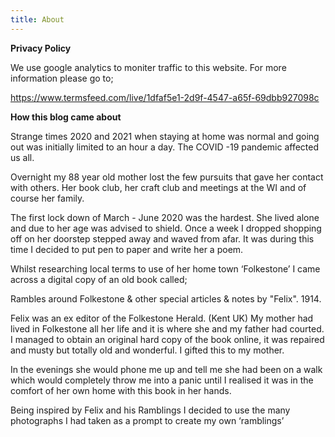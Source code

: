 ```yaml
---
title: About
---
```

**P﻿rivacy Policy**

W﻿e use google analytics to moniter traffic to this website. For more information please go to;

<https://www.termsfeed.com/live/1dfaf5e1-2d9f-4547-a65f-69dbb927098c>



 **How this blog came about**

Strange times 2020 and 2021 when staying at home was normal and going out 
was initially limited to an hour a day. The COVID -19 pandemic affected us all.

Overnight my 88 year old mother lost the few pursuits that gave her contact with others.
Her book club, her craft club and meetings at the WI and of course her family.

The first lock down of March - June 2020 was the hardest. She lived alone and due to 
her age was advised to shield. 
Once a week I dropped shopping off on her doorstep stepped away and waved from afar.
It was during this time I decided to put pen to paper and write her a poem. 

Whilst researching local terms to use of her home town ‘Folkestone’ I came across a digital
copy of an old book called; 

Rambles around Folkestone & other special articles & notes by "Felix". 1914.

Felix was an ex editor of the Folkestone Herald. (Kent UK)
My mother had lived in Folkestone all her life and it is where she and my father had courted.
I managed to obtain an original hard copy of the book online, it was repaired and musty 
but totally old and wonderful. I gifted this to my mother.

In the evenings she would phone me up and tell me she had been 
on a walk which would completely throw me into a panic until I realised 
it was in the comfort of her own home with this book in her hands. 

Being inspired by Felix and his Ramblings I decided to use the many photographs I had
taken as a prompt to create my own ‘ramblings’